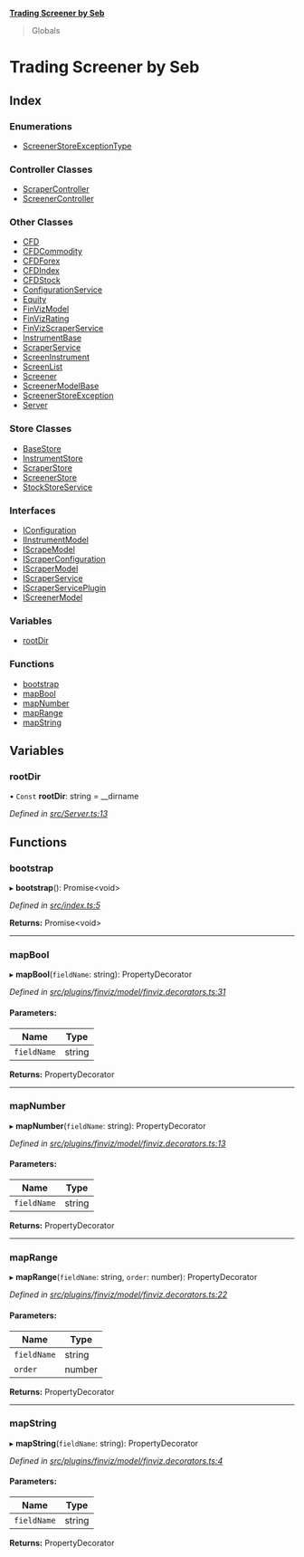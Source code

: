 **[Trading Screener by Seb](README.md)**

> Globals

# Trading Screener by Seb

## Index

### Enumerations

* [ScreenerStoreExceptionType](enums/screenerstoreexceptiontype.md)

### Controller Classes

* [ScraperController](classes/scrapercontroller.md)
* [ScreenerController](classes/screenercontroller.md)

### Other Classes

* [CFD](classes/cfd.md)
* [CFDCommodity](classes/cfdcommodity.md)
* [CFDForex](classes/cfdforex.md)
* [CFDIndex](classes/cfdindex.md)
* [CFDStock](classes/cfdstock.md)
* [ConfigurationService](classes/configurationservice.md)
* [Equity](classes/equity.md)
* [FinVizModel](classes/finvizmodel.md)
* [FinVizRating](classes/finvizrating.md)
* [FinVizScraperService](classes/finvizscraperservice.md)
* [InstrumentBase](classes/instrumentbase.md)
* [ScraperService](classes/scraperservice.md)
* [ScreenInstrument](classes/screeninstrument.md)
* [ScreenList](classes/screenlist.md)
* [Screener](classes/screener.md)
* [ScreenerModelBase](classes/screenermodelbase.md)
* [ScreenerStoreException](classes/screenerstoreexception.md)
* [Server](classes/server.md)

### Store Classes

* [BaseStore](classes/basestore.md)
* [InstrumentStore](classes/instrumentstore.md)
* [ScraperStore](classes/scraperstore.md)
* [ScreenerStore](classes/screenerstore.md)
* [StockStoreService](classes/stockstoreservice.md)

### Interfaces

* [IConfiguration](interfaces/iconfiguration.md)
* [IInstrumentModel](interfaces/iinstrumentmodel.md)
* [IScrapeModel](interfaces/iscrapemodel.md)
* [IScraperConfiguration](interfaces/iscraperconfiguration.md)
* [IScraperModel](interfaces/iscrapermodel.md)
* [IScraperService](interfaces/iscraperservice.md)
* [IScraperServicePlugin](interfaces/iscraperserviceplugin.md)
* [IScreenerModel](interfaces/iscreenermodel.md)

### Variables

* [rootDir](globals.md#rootdir)

### Functions

* [bootstrap](globals.md#bootstrap)
* [mapBool](globals.md#mapbool)
* [mapNumber](globals.md#mapnumber)
* [mapRange](globals.md#maprange)
* [mapString](globals.md#mapstring)

## Variables

### rootDir

• `Const` **rootDir**: string = \_\_dirname

*Defined in [src/Server.ts:13](https://github.com/wiewiur667/TradingScreener/blob/196ff12/src/Server.ts#L13)*

## Functions

### bootstrap

▸ **bootstrap**(): Promise\<void>

*Defined in [src/index.ts:5](https://github.com/wiewiur667/TradingScreener/blob/196ff12/src/index.ts#L5)*

**Returns:** Promise\<void>

___

### mapBool

▸ **mapBool**(`fieldName`: string): PropertyDecorator

*Defined in [src/plugins/finviz/model/finviz.decorators.ts:31](https://github.com/wiewiur667/TradingScreener/blob/196ff12/src/plugins/finviz/model/finviz.decorators.ts#L31)*

#### Parameters:

Name | Type |
------ | ------ |
`fieldName` | string |

**Returns:** PropertyDecorator

___

### mapNumber

▸ **mapNumber**(`fieldName`: string): PropertyDecorator

*Defined in [src/plugins/finviz/model/finviz.decorators.ts:13](https://github.com/wiewiur667/TradingScreener/blob/196ff12/src/plugins/finviz/model/finviz.decorators.ts#L13)*

#### Parameters:

Name | Type |
------ | ------ |
`fieldName` | string |

**Returns:** PropertyDecorator

___

### mapRange

▸ **mapRange**(`fieldName`: string, `order`: number): PropertyDecorator

*Defined in [src/plugins/finviz/model/finviz.decorators.ts:22](https://github.com/wiewiur667/TradingScreener/blob/196ff12/src/plugins/finviz/model/finviz.decorators.ts#L22)*

#### Parameters:

Name | Type |
------ | ------ |
`fieldName` | string |
`order` | number |

**Returns:** PropertyDecorator

___

### mapString

▸ **mapString**(`fieldName`: string): PropertyDecorator

*Defined in [src/plugins/finviz/model/finviz.decorators.ts:4](https://github.com/wiewiur667/TradingScreener/blob/196ff12/src/plugins/finviz/model/finviz.decorators.ts#L4)*

#### Parameters:

Name | Type |
------ | ------ |
`fieldName` | string |

**Returns:** PropertyDecorator
